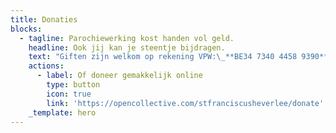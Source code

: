 ```yaml
---
title: Donaties
blocks:
  - tagline: Parochiewerking kost handen vol geld.
    headline: Ook jij kan je steentje bijdragen.
    text: "Giften zijn welkom op rekening VPW:\_**BE34 7340 4458 9390**\_met vermelding Sint-Franciscusparochie\n\n### **Alvast bedankt voor jouw bijdrage!**&#xA;&#xA;\n"
    actions:
      - label: Of doneer gemakkelijk online
        type: button
        icon: true
        link: 'https://opencollective.com/stfranciscusheverlee/donate'
    _template: hero
---
```





